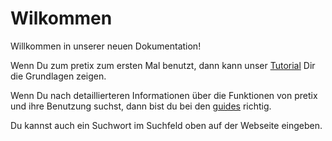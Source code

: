 # Wilkommen

Willkommen in unserer neuen Dokumentation! 

Wenn Du zum pretix zum ersten Mal benutzt, dann kann unser [Tutorial](tutorial/getting-started.md) Dir die Grundlagen zeigen. 

Wenn Du nach detaillierteren Informationen über die Funktionen von pretix und ihre Benutzung suchst, dann bist du bei den [guides](guides/index.md) richtig. 

Du kannst auch ein Suchwort im Suchfeld oben auf der Webseite eingeben. 